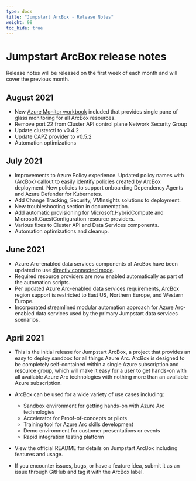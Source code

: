```yaml
---
type: docs
title: "Jumpstart ArcBox - Release Notes"
weight: 98
toc_hide: true
---
```


# Jumpstart ArcBox release notes

Release notes will be released on the first week of each month and will cover the previous month.

## August 2021

* New [Azure Monitor workbook](https://azurearcjumpstart.io/azure_jumpstart_arcbox/workbook/) included that provides single pane of glass monitoring for all ArcBox resources.
* Remove port 22 from Cluster API control plane Network Security Group
* Update clusterctl to v0.4.2
* Update CAPZ provider to v0.5.2
* Automation optimizations

## July 2021

* Improvements to Azure Policy experience. Updated policy names with (ArcBox) callout to easily identify policies created by ArcBox deployment. New policies to support onboarding Dependency Agents and Azure Defender for Kubernetes.
* Add Change Tracking, Security, VMInsights solutions to deployment.
* New troubleshooting section in documentation.
* Add automatic provisioning for Microsoft.HybridCompute and Microsoft.GuestConfiguration resource providers.
* Various fixes to Cluster API and Data Services components.
* Automation optimizations and cleanup.

## June 2021

* Azure Arc-enabled data services components of ArcBox have been updated to use [directly connected mode](https://docs.microsoft.com/en-us/azure/azure-arc/data/connectivity#connectivity-modes).
* Required resource providers are now enabled automatically as part of the automation scripts.
* Per updated Azure Arc-enabled data services requirements, ArcBox region support is restricted to East US, Northern Europe, and Western Europe.
* Incorporated streamlined modular automation approach for Azure Arc-enabled data services used by the primary Jumpstart data services scenarios.

## April 2021

* This is the initial release for Jumpstart ArcBox, a project that provides an easy to deploy sandbox for all things Azure Arc. ArcBox is designed to be completely self-contained within a single Azure subscription and resource group, which will make it easy for a user to get hands-on with all available Azure Arc technologies with nothing more than an available Azure subscription.

* ArcBox can be used for a wide variety of use cases including:
  * Sandbox environment for getting hands-on with Azure Arc technologies
  * Accelerator for Proof-of-concepts or pilots
  * Training tool for Azure Arc skills development
  * Demo environment for customer presentations or events
  * Rapid integration testing platform

* View the official README for details on Jumpstart ArcBox including features and usage.

* If you encounter issues, bugs, or have a feature idea, submit it as an issue through GitHub and tag it with the ArcBox label.
